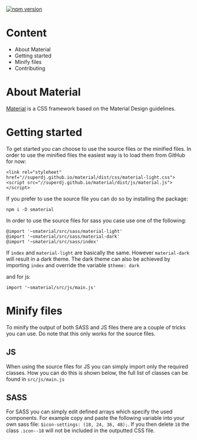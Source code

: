 [![npm version](https://badge.fury.io/js/smaterial.svg)](https://badge.fury.io/js/smaterial)

# Content

- About Material
- Getting started
- Minify files
- Contributing

# About Material
[Material](https://superdj.github.io/material/) is a CSS framework based on the Material Design guidelines.

# Getting started
To get started you can choose to use the source files or the minified files.
In order to use the minified files the easiest way is to load them from GitHub for now:

	<link rel="styleheet" href="//superdj.github.io/material/dist/css/material-light.css">
	<script src="//superdj.github.io/material/dist/js/material.js"></script>
	
If you prefer to use the source file you can do so by installing the package:

	npm i -D smaterial
	
In order to use the source files for sass you case use one of the following:

	@import '~smaterial/src/sass/material-light'
	@import '~smaterial/src/sass/material-dark'
	@import '~smaterial/src/sass/index'
	
If `index` and `material-light` are basically the same. However `material-dark` will result in a dark theme.
The dark theme can also be achieved by importing `index` and override the variable `$theme: dark`

and for js:

	import '~smaterial/src/js/main.js'
	
# Minify files
To minify the output of both SASS and JS files there are a couple of tricks you can use. Do note that this only works for the source files.

## JS
When using the source files for JS you can simply import only the required classes. 
How you can do this is shown below, the full list of classes can be found in `src/js/main.js`

## SASS
For SASS you can simply edit defined arrays which specify the used components.
For example copy and paste the following variable into your own sass file: `$icon-settings: (18, 24, 36, 48);`.
If you then delete `18` the class `.icon--18` will not be included in the outputted CSS file.